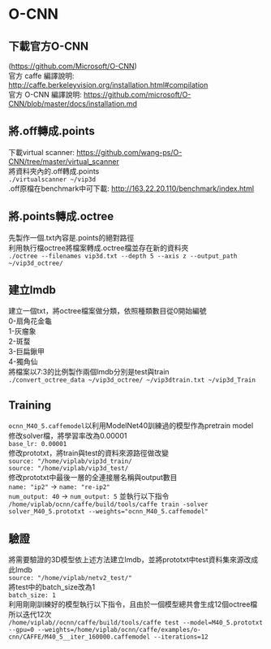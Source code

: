 # O-CNN
## 下載官方O-CNN
(https://github.com/Microsoft/O-CNN)  
官方 caffe 編譯說明: http://caffe.berkeleyvision.org/installation.html#compilation  
官方 O-CNN 編譯說明: https://github.com/microsoft/O-CNN/blob/master/docs/installation.md

## 將.off轉成.points
下載virtual scanner: https://github.com/wang-ps/O-CNN/tree/master/virtual_scanner  
將資料夾內的.off轉成.points  
`./virtualscanner ~/vip3d`  
.off原檔在benchmark中可下載: http://163.22.20.110/benchmark/index.html  

## 將.points轉成.octree
先製作一個.txt內容是.points的絕對路徑  
利用執行檔octree將檔案轉成.octree檔並存在新的資料夾  
`./octree --filenames vip3d.txt --depth 5 --axis z --output_path ~/vip3d_octree/`  

## 建立lmdb
建立一個txt，將octree檔案做分類，依照種類數目從0開始編號  
0-扇角花金龜  
1-灰瘤象  
2-斑蝥  
3-巨扁鍬甲  
4-獨角仙  
將檔案以7:3的比例製作兩個lmdb分別是test與train  
`./convert_octree_data ~/vip3d_octree/ ~/vip3dtrain.txt ~/vip3d_Train`  

## Training
`ocnn_M40_5.caffemodel`以利用ModelNet40訓練過的模型作為pretrain model  
修改solver檔，將學習率改為0.00001  
`base_lr: 0.00001`  
修改prototxt，將train與test的資料來源路徑做改變  
`source: "/home/viplab/vip3d_train/`  
`source: "/home/viplab/vip3d_test/`  
修改prototxt中最後一層的全連接層名稱與output數目  
`name: "ip2"` -> `name: "re-ip2"`  
`num_output: 40` -> `num_output: 5` 
並執行以下指令  
`/home/viplab/ocnn/caffe/build/tools/caffe train -solver solver_M40_5.prototxt --weights="ocnn_M40_5.caffemodel"`  

## 驗證
將需要驗證的3D模型依上述方法建立lmdb，並將prototxt中test資料集來源改成此lmdb  
`source: "/home/viplab/netv2_test/"`    
將test中的batch_size改為1  
`batch_size: 1`  
利用剛剛訓練好的模型執行以下指令，且由於一個模型總共會生成12個octree檔所以迭代12次  
`/home/viplab//ocnn/caffe/build/tools/caffe test --model=M40_5.prototxt --gpu=0 --weights=/home/viplab/ocnn/caffe/examples/o-cnn/CAFFE/M40_5__iter_160000.caffemodel --iterations=12`  
